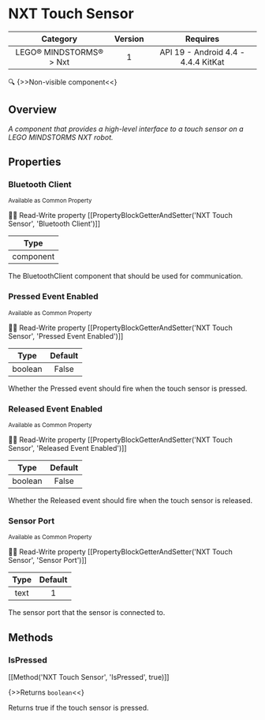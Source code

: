 # NXT Touch Sensor

| Category | Version | Requires |
|:--------:|:-------:|:--------:|
|LEGO® MINDSTORMS® > Nxt|1|API 19 - Android 4.4 - 4.4.4 KitKat|

:mag: {>>Non-visible component<<}

## Overview

_A component that provides a high-level interface to a touch sensor on a LEGO MINDSTORMS NXT robot._

## Properties

### Bluetooth Client

<small>Available as Common Property</small>

:eyes::pencil: Read-Write property
[[PropertyBlockGetterAndSetter('NXT Touch Sensor', 'Bluetooth Client')]]

| Type |
|:----:|
|component|

The BluetoothClient component that should be used for communication.

### Pressed Event Enabled

<small>Available as Common Property</small>

:eyes::pencil: Read-Write property
[[PropertyBlockGetterAndSetter('NXT Touch Sensor', 'Pressed Event Enabled')]]

| Type | Default |
|:----:|:-------:|
|boolean|False|

Whether the Pressed event should fire when the touch sensor is pressed.

### Released Event Enabled

<small>Available as Common Property</small>

:eyes::pencil: Read-Write property
[[PropertyBlockGetterAndSetter('NXT Touch Sensor', 'Released Event Enabled')]]

| Type | Default |
|:----:|:-------:|
|boolean|False|

Whether the Released event should fire when the touch sensor is released.

### Sensor Port

<small>Available as Common Property</small>

:eyes::pencil: Read-Write property
[[PropertyBlockGetterAndSetter('NXT Touch Sensor', 'Sensor Port')]]

| Type | Default |
|:----:|:-------:|
|text|1|

The sensor port that the sensor is connected to.

## Methods

### IsPressed



[[Method('NXT Touch Sensor', 'IsPressed', true)]]

{>>Returns `boolean`<<}


Returns true if the touch sensor is pressed.